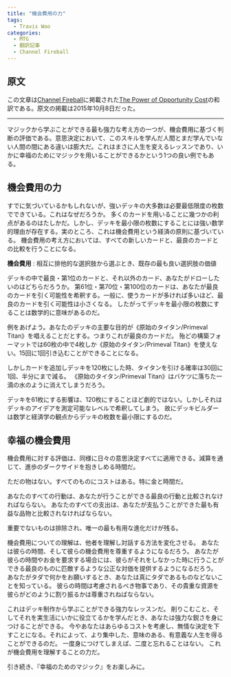 ```yaml
---
title: "機会費用の力"
tags:
  - Travis Woo
categories:
  - MTG
  - 翻訳記事
  - Channel Fireball
---
```



## 原文

この文章は[Channel Fireball](http://www.channelfireball.com/)に掲載された[The Power of Opportunity Cost](http://www.channelfireball.com/articles/the-power-of-opportunity-cost/)の和訳である。原文の掲載は2015年10月8日だった。

<!-- more -->

----

マジックから学ぶことができる最も強力な考え方の一つが、機会費用に基づく判断の評価である。意思決定において、このスキルを学んだ人間とまだ学んでいない人間の間にある違いは膨大だ。これはまさに人生を変えるレッスンであり、いかに幸福のためにマジックを用いることができるかという1つの良い例でもある。

## 機会費用の力

すでに気づいているかもしれないが、強いデッキの大多数は必要最低限度の枚数でできている。これはなぜだろうか。
多くのカードを用いることに幾つかの利点があるのはたしかだ。しかし、デッキを最小限の枚数にすることには強い数学的理由が存在する。実のところ、これは機会費用という経済の原則に基づいている。
機会費用の考え方においては、すべての新しいカードと、最良のカードとの比較を行うことになる。

__機会費用__ : 相互に排他的な選択肢から選ぶとき、既存の最も良い選択肢の価値

デッキの中で最良・第1位のカードと、それ以外のカード、あなたがドローしたいのはどちらだろうか。
第61位・第70位・第100位のカードは、あなたが最良のカードを引く可能性を希釈する。一般に、使うカードが多ければ多いほど、最良のカードを引く可能性は小さくなる。
したがってデッキを最小限の枚数にすることは数学的に意味があるのだ。

例をあげよう。あなたのデッキの主要な目的が《原始のタイタン/Primeval Titan》を唱えることだとする。つまりこれが最良のカードだ。
殆どの構築フォーマットでは60枚の中で4枚しか《原始のタイタン/Primeval Titan》を使えない。15回に1回引き込むことができることになる。

しかしカードを追加しデッキを120枚にした時、タイタンを引ける確率は30回に1回、半分にまで減る。
《原始のタイタン/Primeval Titan》はバケツに落ちた一滴の水のように消えてしまうだろう。

デッキを61枚にする影響は、120枚にすることほど劇的ではない。しかしそれはデッキのアイデアを測定可能なレベルで希釈してしまう。
故にデッキビルダーは数学と経済学の観点からデッキの枚数を最小限にするのだ。

## 幸福の機会費用

機会費用に対する評価は、同様に日々の意思決定すべてに適用できる。減算を通じて、進歩のダークサイドを抱きしめる時間だ。

ただの物はない。すべてのものにコストはある。特に金と時間だ。

あなたのすべての行動は、あなたが行うことができる最良の行動と比較されなければならない。
あなたのすべての支出は、あなたが支払うことができた最も有益な品物と比較されなければならない。

重要でないものは排除され、唯一の最も有用な進化だけが残る。

機会費用についての理解は、他者を理解し対話する方法を変化させる。
あなたは彼らの時間、そして彼らの機会費用を尊重するようになるだろう。
あなたが彼らの時間やお金を要求する場合には、彼らがそれをしなかった時に行うことができる最良のものに匹敵するような公正な対価を提供するようになるだろう。
あなたがタダで何かをお願いするとき、あなたは真にタダであるものなどないことを知っている。
彼らの時間は考慮されるべき物事であり、その貴重な資源を彼らがどのように割り振るかは尊重されねばならない。

これはデッキ制作から学ぶことができる強力なレッスンだ。
削りこむこと、そしてそれを実生活にいかに役立てるかを学んだとき、あなたは強力な鋭さを身につけることができる。
今やあなたはあらゆるコストを考慮し、無情な決定を下すことになる。それによって、より集中した、意味のある、有意義な人生を得ることができるのだ。
一度身につけてしまえば、二度と忘れることはない。
これが機会費用を理解することの力だ。

引き続き、『幸福のためのマジック』をお楽しみに。

